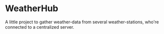 # WeatherHub

A little project to gather weather-data from several weather-stations, who're connected to a centralized server.

